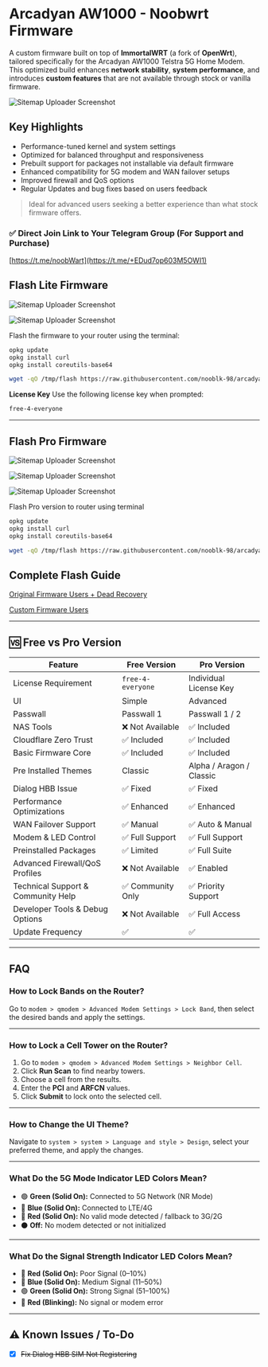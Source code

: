 # Arcadyan AW1000 - Noobwrt Firmware

A custom firmware built on top of **ImmortalWRT** (a fork of **OpenWrt**), tailored specifically for the Arcadyan AW1000 Telstra 5G Home Modem. This optimized build enhances **network stability**, **system performance**, and introduces **custom features** that are not available through stock or vanilla firmware.

![Sitemap Uploader Screenshot](/images/main.png)

## Key Highlights

* Performance-tuned kernel and system settings
* Optimized for balanced throughput and responsiveness
* Prebuilt support for packages not installable via default firmware
* Enhanced compatibility for 5G modem and WAN failover setups
* Improved firewall and QoS options
* Regular Updates and bug fixes based on users feedback

> Ideal for advanced users seeking a better experience than what stock firmware offers.


### ✅ Direct Join Link to Your Telegram Group (For Support and Purchase)

[https://t.me/noobWart](https://t.me/+EDud7op603M5OWI1)



## Flash Lite Firmware

![Sitemap Uploader Screenshot](/images/lite-dash.png)

![Sitemap Uploader Screenshot](/images/dash-lite-white.png)


Flash  the firmware to your router using the terminal:
```bash
opkg update
opkg install curl
opkg install coreutils-base64
```
```bash
wget -qO /tmp/flash https://raw.githubusercontent.com/nooblk-98/arcadyan-aw1000-mod-firmware/main/flash/flash && chmod +x /tmp/flash && /tmp/flash

```

**License Key**
Use the following license key when prompted:

```bash
free-4-everyone
```

---

## Flash Pro Firmware

![Sitemap Uploader Screenshot](/images/full-dash.png)

![Sitemap Uploader Screenshot](/images/dash-full-white.png)

![Sitemap Uploader Screenshot](/images/dash-full-alpha.png)

Flash Pro version to router using terminal 

```bash
opkg update
opkg install curl
opkg install coreutils-base64
```

```bash
wget -qO /tmp/flash https://raw.githubusercontent.com/nooblk-98/arcadyan-aw1000-mod-firmware/main/flash/flash && chmod +x /tmp/flash && /tmp/flash

```

## Complete Flash Guide

[Original Firmware Users + Dead Recovery](./guide/o-firmware.md) 

[Custom Firmware Users](./guide/m-firmware.md) 
    
---

## 🆚 Free vs Pro Version

| **Feature**                            | **Free Version**  | **Pro Version**        |
| -------------------------------------- | ----------------- | ---------------------- |
| License Requirement                 | `free-4-everyone` | Individual License Key |
| UI                                     | Simple         | Advanced                 |
| Passwall                                 | Passwall 1      | Passwall 1  / 2             |
| NAS Tools                            | ❌ Not Available     | ✅ Included             |
| Cloudflare Zero Trust                          | ✅ Included      | ✅ Included             |
| Basic Firmware Core                 | ✅ Included        | ✅ Included             |
| Pre Installed Themes               | Classic      | Alpha / Aragon / Classic          |
| Dialog HBB Issue               | ✅ Fixed     | ✅ Fixed        |
| Performance Optimizations           | ✅ Enhanced        | ✅ Enhanced             |
| WAN Failover Support                | ✅ Manual          | ✅ Auto & Manual        |
| Modem & LED Control                 | ✅ Full Support    | ✅ Full Support         |
| Preinstalled Packages               | ✅ Limited         | ✅ Full Suite           |
| Advanced Firewall/QoS Profiles      | ❌ Not Available   | ✅ Enabled              |
| Technical Support & Community Help | ✅ Community Only  | ✅ Priority Support     |
| Developer Tools & Debug Options     | ❌ Not Available   | ✅ Full Access          |
| Update Frequency                    | ✅                 | ✅                      |

---

## FAQ

### How to Lock Bands on the Router?

Go to `modem > qmodem > Advanced Modem Settings > Lock Band`, then select the desired bands and apply the settings.

---

### How to Lock a Cell Tower on the Router?

1. Go to `modem > qmodem > Advanced Modem Settings > Neighbor Cell`.
2. Click **Run Scan** to find nearby towers.
3. Choose a cell from the results.
4. Enter the **PCI** and **ARFCN** values.
5. Click **Submit** to lock onto the selected cell.

---

### How to Change the UI Theme?

Navigate to `system > system > Language and style > Design`, select your preferred theme, and apply the changes.

---

### What Do the 5G Mode Indicator LED Colors Mean?

* 🟢 **Green (Solid On):** Connected to 5G Network (NR Mode)
* 🔵 **Blue (Solid On):** Connected to LTE/4G
* 🔴 **Red (Solid On):** No valid mode detected / fallback to 3G/2G
* ⚫ **Off:** No modem detected or not initialized

---

### What Do the Signal Strength Indicator LED Colors Mean?

* 🔴 **Red (Solid On):** Poor Signal (0–10%)
* 🔵 **Blue (Solid On):** Medium Signal (11–50%)
* 🟢 **Green (Solid On):** Strong Signal (51–100%)
* 🔴 **Red (Blinking):** No signal or modem error

---

## ⚠️ Known Issues / To-Do

  * [x] ~~Fix Dialog HBB SIM Not Registering~~




